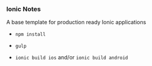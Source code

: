 ### Ionic Notes

A base template for production ready Ionic applications

- `npm install`

- `gulp`

- `ionic build ios` and/or `ionic build android`